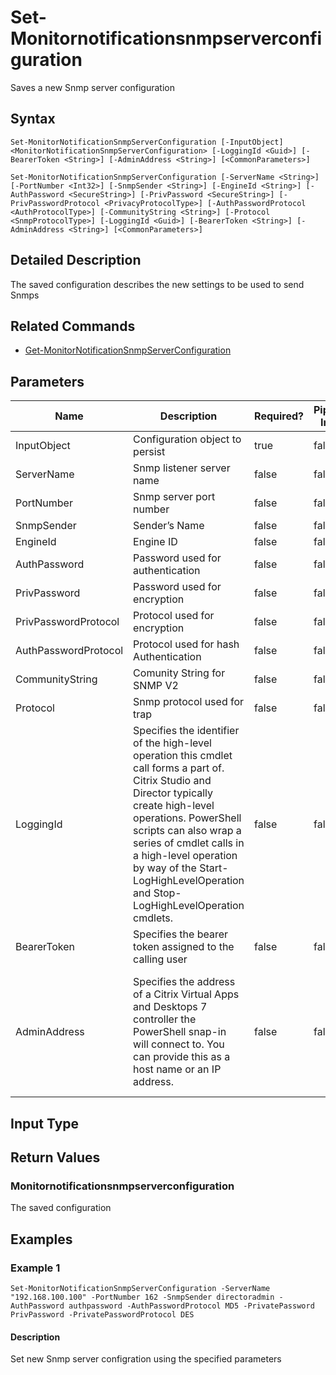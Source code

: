 ﻿
# Set-Monitornotificationsnmpserverconfiguration
Saves a new Snmp server configuration
## Syntax
```
Set-MonitorNotificationSnmpServerConfiguration [-InputObject] <MonitorNotificationSnmpServerConfiguration> [-LoggingId <Guid>] [-BearerToken <String>] [-AdminAddress <String>] [<CommonParameters>]

Set-MonitorNotificationSnmpServerConfiguration [-ServerName <String>] [-PortNumber <Int32>] [-SnmpSender <String>] [-EngineId <String>] [-AuthPassword <SecureString>] [-PrivPassword <SecureString>] [-PrivPasswordProtocol <PrivacyProtocolType>] [-AuthPasswordProtocol <AuthProtocolType>] [-CommunityString <String>] [-Protocol <SnmpProtocolType>] [-LoggingId <Guid>] [-BearerToken <String>] [-AdminAddress <String>] [<CommonParameters>]
```
## Detailed Description
The saved configuration describes the new settings to be used to send Snmps


## Related Commands

* [Get-MonitorNotificationSnmpServerConfiguration](../Get-MonitorNotificationSnmpServerConfiguration/)
## Parameters
| Name   | Description | Required? | Pipeline Input | Default Value |
| --- | --- | --- | --- | --- |
| InputObject | Configuration object to persist | true | false |  |
| ServerName | Snmp listener server name | false | false |  |
| PortNumber | Snmp server port number | false | false |  |
| SnmpSender | Sender’s Name | false | false |  |
| EngineId | Engine ID | false | false |  |
| AuthPassword | Password used for authentication | false | false |  |
| PrivPassword | Password used for encryption | false | false |  |
| PrivPasswordProtocol | Protocol used for encryption | false | false |  |
| AuthPasswordProtocol | Protocol used for hash Authentication | false | false |  |
| CommunityString | Comunity String for SNMP V2 | false | false |  |
| Protocol | Snmp protocol used for trap | false | false |  |
| LoggingId | Specifies the identifier of the high-level operation this cmdlet call forms a part of. Citrix Studio and Director typically create high-level operations. PowerShell scripts can also wrap a series of cmdlet calls in a high-level operation by way of the Start-LogHighLevelOperation and Stop-LogHighLevelOperation cmdlets. | false | false |  |
| BearerToken | Specifies the bearer token assigned to the calling user | false | false |  |
| AdminAddress | Specifies the address of a Citrix Virtual Apps and Desktops 7 controller the PowerShell snap-in will connect to. You can provide this as a host name or an IP address. | false | false | Localhost. Once a value is provided by any cmdlet, this value becomes the default. |

## Input Type

### 

## Return Values

### Monitornotificationsnmpserverconfiguration
The saved configuration
## Examples

### Example 1
```
Set-MonitorNotificationSnmpServerConfiguration -ServerName "192.168.100.100" -PortNumber 162 -SnmpSender directoradmin -AuthPassword authpassword -AuthPasswordProtocol MD5 -PrivatePassword PrivPassword -PrivatePasswordProtocol DES
```
#### Description
Set new Snmp server configration using the specified parameters
